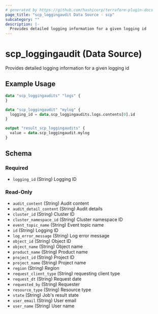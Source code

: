 ```yaml
---
# generated by https://github.com/hashicorp/terraform-plugin-docs
page_title: "scp_loggingaudit Data Source - scp"
subcategory: ""
description: |-
  Provides detailed logging information for a given logging id
---
```


# scp_loggingaudit (Data Source)

Provides detailed logging information for a given logging id

## Example Usage

```terraform
data "scp_loggingaudits" "logs" {
}

data "scp_loggingaudit" "mylog" {
  logging_id = data.scp_loggingaudits.logs.contents[0].id
}

output "result_scp_loggingaudits" {
  value = data.scp_loggingaudit.mylog
}
```

<!-- schema generated by tfplugindocs -->
## Schema

### Required

- `logging_id` (String) Logging ID

### Read-Only

- `audit_content` (String) Audit content
- `audit_detail_content` (String) Audit details
- `cluster_id` (String) Cluster ID
- `cluster_namespace_id` (String) Cluster namespace ID
- `event_topic_name` (String) Event topic name
- `id` (String) Logging ID
- `log_error_message` (String) Log error message
- `object_id` (String) Object ID
- `object_name` (String) Object name
- `product_name` (String) Product name
- `project_id` (String) Project ID
- `project_name` (String) Project name
- `region` (String) Region
- `request_client_type` (String) requesting client type
- `request_dt` (String) Request date
- `requested_by` (String) Requester
- `resource_type` (String) Resource type
- `state` (String) Job's result state
- `user_email` (String) User email
- `user_name` (String) User name


